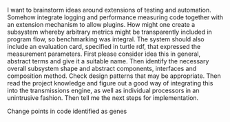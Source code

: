 I want to brainstorm ideas around extensions of testing and  automation. Somehow integrate logging and performance measuring code together with an extension mechanism to allow plugins. How might one create a subsystem whereby arbitrary metrics might be transparently included in program flow, so benchmarking was integral. The system should also include an evaluation card, specified in turtle rdf, that expressed the measurement parameters.
First please consider idea this in general, abstract terms and give it a suitable name. Then identify the necessary overall subsystem shape and abstract components, interfaces and composition method. Check design patterns that may be appropriate.
Then read the project knowledge and figure out a good way of integrating this into the transmissions engine, as well as individual processors in an unintrusive fashion.
Then tell me the next steps for implementation.

Change points in code identified as genes

